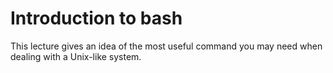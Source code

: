 Introduction to bash
====================


This lecture gives an idea of the most useful command you may need when dealing with a Unix-like system.
